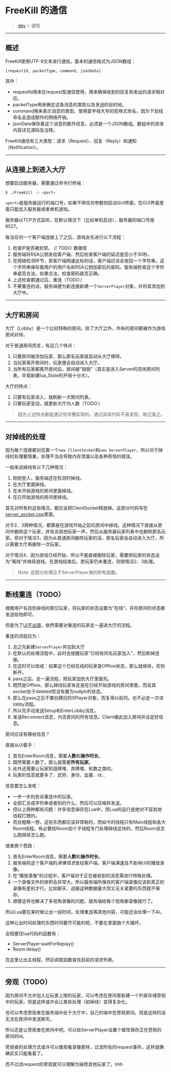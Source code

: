 # FreeKill 的通信

> [dev](./index.md) > 通信

___

## 概述

FreeKill使用UTF-8文本进行通信。基本的通信格式为JSON数组：

`[requestId, packetType, command, jsonData]`

其中：

- requestId用来在request型通信使用，用来确保收到的回复和发出的请求相对应。
- packetType用来确定这条消息的类型以及发送的目的地。
- command用来表示消息的类型。使用首字母大写的驼峰式命名，因为下划线命名会造成额外的网络开销。
- jsonData保存着这个消息的额外信息，必须是一个JSON数组。数组中的具体内容详见源码及注释。

FreeKill通信有三大类型：请求（Request）、回复（Reply）和通知（Notification）。

___

## 从连接上到进入大厅

想要启动服务器，需要通过命令行终端：

```sh
$ ./FreeKill -s <port>
```

`<port>`是服务器运行的端口号，如果不带任何参数则启动GUI界面，在GUI界面里面只能加入服务器或者单机游戏。

服务器以TCP方式监听。在默认情况下（比如单机启动），服务器的端口号是9527。

每当任何一个客户端连接上了之后，游戏会先进行以下流程：

1. 检查IP是否被封禁。   // TODO: 数据库
2. 服务端将RSA公钥发给客户端，然后检查客户端的延迟是否小于30秒。
3. 在网络检测环节，若客户端网速达标的话，客户端应该会发回一个字符串。这个字符串保存着用户的用户名和RSA公钥加密后的密码，服务端检查这个字符串是否合法。如果合法，检查密码是否正确。
4. 上述检查都通过后，重连（TODO:）
5. 不要重连的话，服务端便为新连接新建一个`ServerPlayer`对象，并将其添加到大厅中。

___

## 大厅和房间

大厅（Lobby）是一个比较特殊的房间。除了大厅之外，所有的房间都被作为游戏房间对待。

对于普通房间而言，有这几个特点：

1. 只要房间被添加玩家，那么那名玩家就自动从大厅移除。
2. 当玩家离开房间时，玩家便会自动进入大厅。
3. 当所有玩家都离开房间后，房间被“销毁”（其实是进入Server的空闲房间列表，毕竟新建lua_State的开销十分大）。

大厅的特点：

1. 只要有玩家进入，就刷新一次房间列表。
2. 只要玩家变动，就更新大厅内人数（TODO:）

> 因为上述特点都是通过信号槽实现的，通过阅读代码不易发现，故记录之。

___

## 对掉线的处理

因为每个连接都对应着一个`new ClientSocket`和`new ServerPlayer`，所以对于掉线的处理要慎重，处理不当会导致内存泄漏以及各种奇怪的错误。

一般来说掉线有以下几种情况：

1. 刚刚登入，服务端还在检测时掉线。
2. 在大厅里面掉线。
3. 在未开始游戏的房间里面掉线。
4. 在已开始游戏的房间里掉线。

首先对所有的这些情况，都应该把ClientSocket释放掉。这部分代码写在[server_socket.cpp](../../src/network/server_socket.cpp)里面。

对于2、3两种情况，都算是在游戏开始之前的房间中掉线。这种情况下直接从房间中删除这个玩家，并告诉其他玩家一声，然后从服务器玩家列表中也删除那名玩家。但对于情况3，因为从普通房间删除玩家的话，那名玩家会自动进入大厅，所以需要大厅再删除一次玩家。

对于情况4，因为游戏已经开始，所以不能直接删除玩家，需要把玩家的状态设为“离线”并继续游戏。在游戏结束后，若玩家仍未重连，则按情况2、3处理。

> Note: 这部分处理见于ServerPlayer类的析构函数。

___

## 断线重连（TODO）

根据用户名找到掉线的那位玩家，将玩家的状态设置为“在线”，并将房间的状态都发送给他即可。

但是为了[UI不出错](./ui.md#mainStack)，依然需要对重连的玩家走一遍进大厅的流程。

重连的流程应为：

1. 总之先新建`ServerPlayer`并加到大厅
2. 在默认的处理流程中，此时会提醒玩家“已经有同名玩家加入”，然后断掉连接。
3. 在这时可以改成：如果这个已经在线的玩家是Offline状态，那么就继续，否则断开。
4. pass之后，走一遍流程，把玩家加到大厅里面先。
5. 既然是Offline，那么掉线玩家肯定是在已经开始游戏的房间里面，而且其socket处于deleted但没有置为nullptr的状态。
6. 那么在pass之后不要创建旧的SPlayer对象，而复用以前的。也不必走一次进lobby流程。
7. 所以先手动发送Setup和EnterLobby消息。
8. 发送Reconnect消息，内含房间的所有信息。Client据此加入房间并设定好信息。

房间应该有哪些信息？

直接从UI着手：

1. 首先EnterRoom消息，需要**人数**和**操作时长**。
2. 既然需要人数了，那么就需要**所有玩家**。
3. 此外还需要让玩家知道牌堆、弃牌堆、轮数之类的。
4. 玩家的信息就更多了，武将、身份、血量、id...

信息要怎么发呢：

- 一步一步的告诉重连中的玩家。
- 全部汇总成字符串或者别的什么，然后可以压缩并发送。
- 但以上两种都有问题：许多信息保存在Lua中，而Lua的运行是绝对不容其他线程打搅的。
- 而且粗略一想，这些东西都应该非常耗时，而如今的线程只有Main线程和各大Room线程。有必要给Room加个子线程专门处理掉线这块的，然后Room该怎么跑继续怎么跑。

或者换个思路：

1. 首先EnterRoom消息，需要**人数**和**操作时长**。
2. 服务端将这个客户端的*录像信息*发给客户端，客户端满速且不影响UI的播放录像。
3. 在“播放录像”的过程中，客户端对于正在被收到的消息需进行特殊处理。
4. 一个录像文件的体积会非常大。所以服务端所保存的客户端录像应该和真正的录像有差别才行。比如聊天、战报这种数据量大但又无关紧要的东西就不保存。
5. 顺便这样也解决了多视角录像的问题，服务端给每个视角都录像就行了。

所以Lua要在某时候让出一段时间，处理重连等其他内容，可能还会处理一下AI。

这种让出时间处理的东西时间要尽可能的短，不要在里面搞个大循环。

会阻塞住lua代码的函数有：

- ServerPlayer:waitForReplay()
- Room:delay()

在这里让出主线程，然后调度函数查找目前的请求列表。

___

## 旁观（TODO）

因为房间不允许加入比玩家上限的玩家，可以考虑在房间里新建一个列表存储旁观中的玩家。但是这样或许会让某些处理（如掉线）变得复杂化。

也可以考虑旁观者在服务端中处于大厅中，自己的端中在旁观房间。但是这样的话无法在房间中发送聊天。

所以还是让旁观者在房间中吧。可以给ServerPlayer设置个属性保存正在旁观的房间的id。

旁观者的处理方式或许可以像观看录像那样，过滤所有的request事件。这样就确确实实只能看着了。

而不过滤request的旁观就可以理解为操控其他玩家了。hhh

